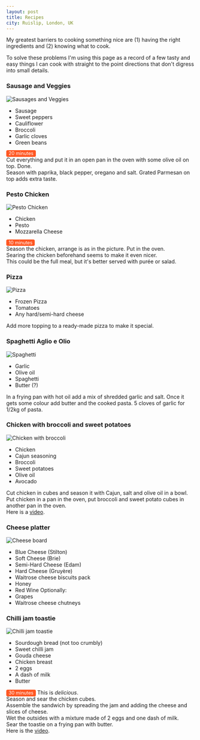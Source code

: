 ```yaml
---
layout: post
title: Recipes
city: Ruislip, London, UK
---
```


<style>
.recipe-label {
    background-color: #ff5722;
    border-radius: .3em;
    padding: .1em .5em;
    color: white;
    font-size: .9em;
}
</style>
My greatest barriers to cooking something nice are (1) having the right
ingredients and (2) knowing what to cook.

To solve these problems I'm using this page as a record of a few tasty and easy
things I can cook with straight to the point directions that don't digress into
small details.

### Sausage and Veggies

![Sausages and Veggies](/images/2021-09-25-recipes/sausages-and-veggies.jpeg)

- Sausage
- Sweet peppers
- Cauliflower
- Broccoli
- Garlic cloves
- Green beans

<span class="recipe-label">20 minutes</span><br>
Cut everything and put it in an open pan in the oven with some olive oil on top. Done.<br>
Season with paprika, black pepper, oregano and salt. Grated Parmesan on top adds extra taste.

### Pesto Chicken

![Pesto Chicken](/images/2021-09-25-recipes/pesto-chicken.png)

- Chicken
- Pesto
- Mozzarella Cheese

<span class="recipe-label">10 minutes</span><br>
Season the chicken, arrange is as in the picture. Put in the oven.<br>
Searing the chicken beforehand seems to make it even nicer.<br>
This could be the full meal, but it's better served with purée or salad.

### Pizza

![Pizza](/images/2021-09-25-recipes/pizza.jpeg)

- Frozen Pizza
- Tomatoes
- Any hard/semi-hard cheese

Add more topping to a ready-made pizza to make it special.

### Spaghetti Aglio e Olio

![Spaghetti](/images/2021-09-25-recipes/spaghetti.png)

- Garlic
- Olive oil
- Spaghetti
- Butter (?)

In a frying pan with hot oil add a mix of shredded garlic and salt. Once it
gets some colour add butter and the cooked pasta. 5 cloves of garlic for 1/2kg
of pasta.

### Chicken with broccoli and sweet potatoes

![Chicken with broccoli](/images/2021-09-25-recipes/chicken-sweet-potatoes.jpeg)

- Chicken
- Cajun seasoning
- Broccoli
- Sweet potatoes
- Olive oil
- Avocado

Cut chicken in cubes and season it with Cajun, salt and olive oil in a bowl.
Put chicken in a pan in the oven, put broccoli and sweet potato cubes in another pan in the oven.<br>
Here is a [video](https://www.youtube.com/watch?v=d_IpTzim230).

### Cheese platter

![Cheese board](/images/2021-09-25-recipes/cheese-board.jpeg)

- Blue Cheese (Stilton)
- Soft Cheese (Brie)
- Semi-Hard Cheese (Edam)
- Hard Cheese (Gruyère)
- Waitrose cheese biscuits pack
- Honey
- Red Wine
Optionally:
- Grapes
- Waitrose cheese chutneys

### Chilli jam toastie

![Chilli jam toastie](/images/2021-09-25-recipes/chilli-toastie.webp)

- Sourdough bread (not too crumbly)
- Sweet chilli jam
- Gouda cheese
- Chicken breast
- 2 eggs
- A dash of milk
- Butter

<span class="recipe-label">30 minutes</span> This is *delicious*.<br>
Season and sear the chicken cubes. <br>
Assemble the sandwich by spreading the jam and adding the cheese and slices of cheese.<br>
Wet the outsides with a mixture made of 2 eggs and one dash of milk.<br>
Sear the toastie on a frying pan with butter.<br>
Here is the [video](https://www.youtube.com/watch?v=N7tQyCizas0).
